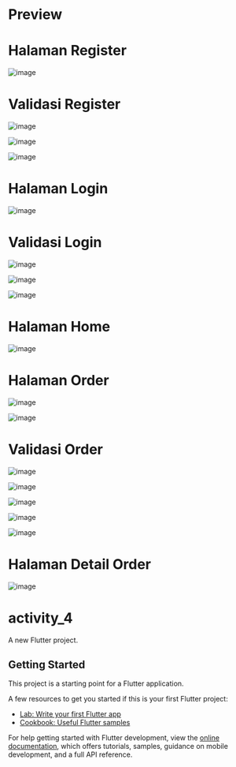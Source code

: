 <h1>Preview</h1>

<h1>Halaman Register</h1>

![image](https://github.com/user-attachments/assets/aee44542-bcb5-430c-ba1b-3081db6ef8cf)

<h1>Validasi Register</h1>

![image](https://github.com/user-attachments/assets/879bb9d8-1333-46f3-a80a-08f960727a87)

![image](https://github.com/user-attachments/assets/1b39c2dc-503a-4453-a7d1-709b7dffa90b)

![image](https://github.com/user-attachments/assets/1247001b-d5a8-4705-bcaf-986394bae236)

<h1>Halaman Login</h1>

![image](https://github.com/user-attachments/assets/379cb568-8a6d-488c-b910-d142caa97b1d)

<h1>Validasi Login</h1>

![image](https://github.com/user-attachments/assets/2b043bcf-e774-4fb4-b21a-61ea3c754a64)

![image](https://github.com/user-attachments/assets/41b95f65-9878-4aa5-b5bc-10106a3850bc)

![image](https://github.com/user-attachments/assets/b7616e33-cccc-4d90-b964-ed4fb93d5738)

<h1>Halaman Home</h1>

![image](https://github.com/user-attachments/assets/10886bba-ae40-4e49-b080-652dd9bb912e)

<h1>Halaman Order</h1>

![image](https://github.com/user-attachments/assets/4ca451c6-47d7-4b9b-9821-46bd7f2a83ba)

![image](https://github.com/user-attachments/assets/247463bd-7f8f-4d83-b88f-b0fab4a072ae)

<h1>Validasi Order</h1>

![image](https://github.com/user-attachments/assets/085dd2e2-39f4-41c3-88d4-934026983d5b)

![image](https://github.com/user-attachments/assets/0b713062-820e-48fb-b628-30bd18c8896c)

![image](https://github.com/user-attachments/assets/53272794-903a-457a-b445-44fefa159599)

![image](https://github.com/user-attachments/assets/70782576-6d04-489d-99cb-946f91f9dafd)

![image](https://github.com/user-attachments/assets/e6e582ff-c06e-461b-8ec3-5d1fd4ecf51f)


<h1>Halaman Detail Order</h1>

![image](https://github.com/user-attachments/assets/e4d90c92-5cce-4422-803d-f0de010fea28)




# activity_4

A new Flutter project.

## Getting Started

This project is a starting point for a Flutter application.

A few resources to get you started if this is your first Flutter project:

- [Lab: Write your first Flutter app](https://docs.flutter.dev/get-started/codelab)
- [Cookbook: Useful Flutter samples](https://docs.flutter.dev/cookbook)

For help getting started with Flutter development, view the
[online documentation](https://docs.flutter.dev/), which offers tutorials,
samples, guidance on mobile development, and a full API reference.
